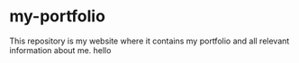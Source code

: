 # my-portfolio

This repository is my website where it contains my portfolio and all relevant information about me.
hello
